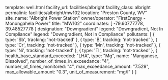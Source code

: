 template: well.html
facility_url: facilities/albright
facility_class: albright
permalink: facilities/albright/mw102
location: "Preston County, WV"
site_name: "Albright Power Station"
owner/operator: "FirstEnergy - Monongahela Power"
title: "MW102"
coordinates: [
  -79.60777778,
  39.48527778
]
designation: "Downgradient"
legend: "Downgradient, Not In Compliance"
legend: "Downgradient, Not In Compliance"
pollutants: [
  {
  type: 'Sb',
  tracking: 'not-tracked'
  },
  {
  type: 'B',
  tracking: 'not-tracked'
  },
  {
  type: 'Cr',
  tracking: 'not-tracked'
  },
  {
  type: 'Mn',
  tracking: 'not-tracked'
  },
  {
  type: 'Ni',
  tracking: 'not-tracked'
  },
  {
  type: 'Tl',
  tracking: 'not-tracked'
  },
  {
  health_base_standard_exceeded: "LHA",
  type: "Mg",
  name: "Manganese, Dissolved",
  number_of_times_in_exceedance: "4",
  number_of_times_monitored: "4",
  max_exceedance_amount: "7.529",
  max_allowable_amount: "0.3",
  unit_of_measurement: "mg/l"
  }
]








